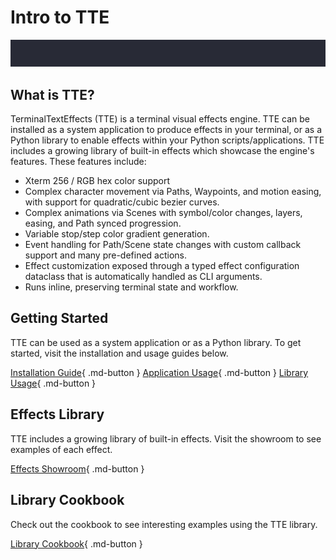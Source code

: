 # Intro to TTE

![title_blackhole](./img/application_demos/shadow_title_blackhole.gif)

## What is TTE?

TerminalTextEffects (TTE) is a terminal visual effects engine. TTE can be installed as a system application to produce effects in your terminal, or as a Python library to enable effects within your Python scripts/applications. TTE includes a growing library of built-in effects which showcase the engine's features. These features include:
  
  * Xterm 256 / RGB hex color support
  * Complex character movement via Paths, Waypoints, and
   motion easing, with support for quadratic/cubic bezier curves.
  * Complex animations via Scenes with symbol/color changes,
    layers, easing, and Path synced progression.
  * Variable stop/step color gradient generation.
  * Event handling for Path/Scene state changes with
    custom callback support and many pre-defined actions.
  * Effect customization exposed through a typed effect configuration
  dataclass that is automatically handled as CLI arguments.
  * Runs inline, preserving terminal state and workflow.

## Getting Started

TTE can be used as a system application or as a Python library. To get started, visit the installation and usage guides below.

[Installation Guide](./installation.md){ .md-button } [Application Usage](./appguide.md){ .md-button } [Library Usage](./libguide.md){ .md-button }

## Effects Library

TTE includes a growing library of built-in effects. Visit the showroom to see examples of each effect.

[Effects Showroom](./showroom.md){ .md-button }

## Library Cookbook

Check out the cookbook to see interesting examples using the TTE library.

[Library Cookbook](./cookbook.md){ .md-button }
